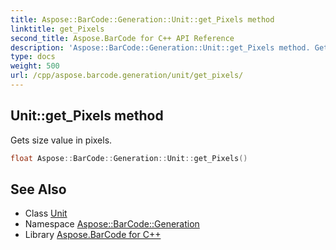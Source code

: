```yaml
---
title: Aspose::BarCode::Generation::Unit::get_Pixels method
linktitle: get_Pixels
second_title: Aspose.BarCode for C++ API Reference
description: 'Aspose::BarCode::Generation::Unit::get_Pixels method. Gets size value in pixels in C++.'
type: docs
weight: 500
url: /cpp/aspose.barcode.generation/unit/get_pixels/
---
```

## Unit::get_Pixels method


Gets size value in pixels.

```cpp
float Aspose::BarCode::Generation::Unit::get_Pixels()
```

## See Also

* Class [Unit](../)
* Namespace [Aspose::BarCode::Generation](../../)
* Library [Aspose.BarCode for C++](../../../)
